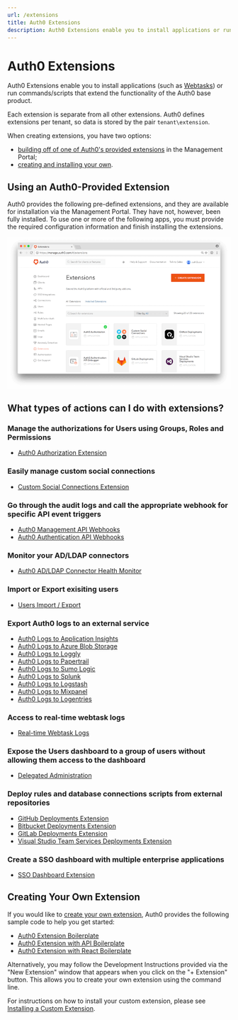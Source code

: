 ```yaml
---
url: /extensions
title: Auth0 Extensions
description: Auth0 Extensions enable you to install applications or run commands/scripts that extend the functionality of the Auth0 base product.
---
```


# Auth0 Extensions

Auth0 Extensions enable you to install applications (such as [Webtasks](https://webtask.io/)) or run commands/scripts that extend the functionality of the Auth0 base product.

Each extension is separate from all other extensions. Auth0 defines extensions per tenant, so data is stored by the pair `tenant\extension`.

When creating extensions, you have two options:
- [building off of one of Auth0's provided extensions](#using-an-auth0-provided-extension) in the Management Portal;
- [creating and installing your own](#creating-your-own-extension).

## Using an Auth0-Provided Extension

Auth0 provides the following pre-defined extensions, and they are available for installation via the Management Portal. They have not, however, been fully installed. To use one or more of the following apps, you must provide the required configuration information and finish installing the extensions.

![](/media/articles/extensions/auth0-provided-extensions.png)

## What types of actions can I do with extensions?

### Manage the authorizations for Users using Groups, Roles and Permissions
- [Auth0 Authorization Extension](/extensions/authorization-extension)

### Easily manage custom social connections
- [Custom Social Connections Extension](/extensions/custom-social-extensions)

### Go through the audit logs and call the appropriate webhook for specific API event triggers
- [Auth0 Management API Webhooks](/extensions/management-api-webhooks)
- [Auth0 Authentication API Webhooks](/extensions/authentication-api-webhooks)

### Monitor your AD/LDAP connectors
- [Auth0 AD/LDAP Connector Health Monitor](/extensions/adldap-connector)

### Import or Export exisiting users
- [Users Import / Export](/extensions/user-import-export)

### Export Auth0 logs to an external service
- [Auth0 Logs to Application Insights](/extensions/application-insight)
- [Auth0 Logs to Azure Blob Storage](/extensions/azure-blob-storage)
- [Auth0 Logs to Loggly](/extensions/loggly)
- [Auth0 Logs to Papertrail](/extensions/papertrail)
- [Auth0 Logs to Sumo Logic](/extensions/sumologic)
- [Auth0 Logs to Splunk](/extensions/splunk)
- [Auth0 Logs to Logstash](/extensions/logstash)
- [Auth0 Logs to Mixpanel](/extensions/mixpanel)
- [Auth0 Logs to Logentries](/extensions/logentries)

### Access to real-time webtask logs
- [Real-time Webtask Logs](/extensions/realtime-webtask-logs)

### Expose the Users dashboard to a group of users without allowing them access to the dashboard
- [Delegated Administration](/extensions/delegated-admin)

### Deploy rules and database connections scripts from external repositories
- [GitHub Deployments Extension](/extensions/github-deploy)
- [Bitbucket Deployments Extension](/extensions/bitbucket-deploy)
- [GitLab Deployments Extension](/extensions/gitlab-deploy)
- [Visual Studio Team Services Deployments Extension](/extensions/visual-studio-team-services-deploy)

### Create a SSO dashboard with multiple enterprise applications 
- [SSO Dashboard Extension](extensions/sso-dashboard)

## Creating Your Own Extension

If you would like to [create your own extension](/extensions/custom-extensions), Auth0 provides the following sample code to help you get started:

- [Auth0 Extension Boilerplate](https://github.com/auth0/auth0-extension-boilerplate)
- [Auth0 Extension with API Boilerplate](https://github.com/auth0/auth0-extension-boilerplate-with-api)
- [Auth0 Extension with React Boilerplate](https://github.com/auth0/auth0-extension-boilerplate-with-react)

Alternatively, you may follow the Development Instructions provided via the "New Extension" window that appears when you click on the "+ Extension" button. This allows you to create your own extension using the command line.

For instructions on how to install your custom extension, please see [Installing a Custom Extension](/extensions/custom-extensions#installing-a-custom-extension).
